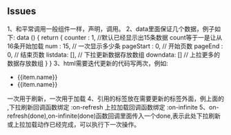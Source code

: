 

## Issues 

1、和平常调用一般组件一样，声明，调用。
2、data里面保证几个数据，例子如下:
      data () {
        return {
          counter : 1, //默认已经显示出15条数据 count等于一是让从16条开始加载
          num : 15,  // 一次显示多少条
          pageStart : 0, // 开始页数
          pageEnd : 0, // 结束页数
          listdata: [], // 下拉更新数据存放数组
          downdata: []  // 上拉更多的数据存放数组
        }
     }
3、html需要迭代更新的代码写两次，例如:
       <v-scroll :on-refresh="onRefresh" :on-infinite="onInfinite">
           <ul>
             <li v-for="(item,index) in listdata" >{{item.name}}</li>
             <li v-for="(item,index) in downdata" >{{item.name}}</li>
           </ul>
        </v-scroll>
    一次用于刷新，一次用于加载
4、引用的标签放在需要更新的标签外面，例上面的 <v-scroll></v-scroll>,下拉刷新回调函数绑定 :on-refresh
   上拉加载回调函数绑定 :on-infinite
5、on-refresh(done),on-infinite(done)函数回调里面传入一个done,表示此处下拉刷新或上拉加载动作已经完成，可以执行下一次操作。




